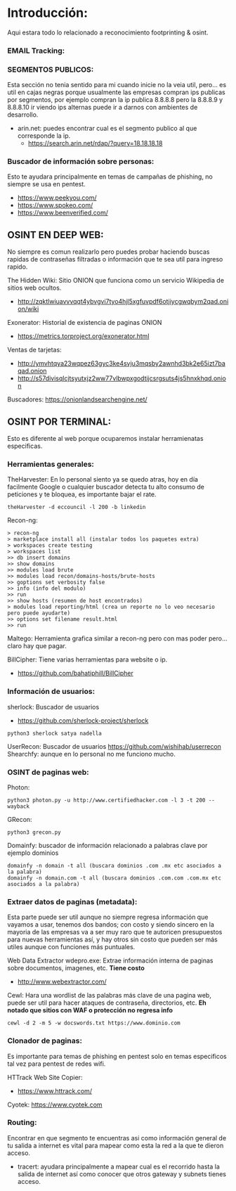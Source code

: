 # Introducción:
Aqui estara todo lo relacionado a reconocimiento footprinting & osint.

### EMAIL Tracking:

### SEGMENTOS PUBLICOS:
Esta sección no tenia sentido para mi cuando inicie no la veia util, pero... es util en cajas negras porque usualmente las empresas compran ips publicas por segmentos, por ejemplo compran la ip publica 8.8.8.8 pero la 8.8.8.9 y 8.8.8.10 ir viendo ips alternas puede ir a darnos con ambientes de desarrollo.
- arin.net: puedes encontrar cual es el segmento publico al que corresponde la ip.
  - https://search.arin.net/rdap/?query=18.18.18.18

### Buscador de información sobre personas:

Esto te ayudara principalmente en temas de campañas de phishing, no siempre se usa en pentest.

- https://www.peekyou.com/
- https://www.spokeo.com/
- https://www.beenverified.com/

## OSINT EN DEEP WEB:
No siempre es comun realizarlo pero puedes probar haciendo buscas rapidas de contraseñas filtradas o información que te sea util para ingreso rapido.

The Hidden Wiki: Sitio ONION que funciona como un servicio Wikipedia de sitios web ocultos. 
- http://zqktlwiuavvvqqt4ybvgvi7tyo4hjl5xgfuvpdf6otjiycgwqbym2qad.onion/wiki

Exonerator: Historial de existencia de paginas ONION
- https://metrics.torproject.org/exonerator.html

Ventas de tarjetas:
- http://ymvhtqya23wqpez63gyc3ke4svju3mqsby2awnhd3bk2e65izt7baqad.onion
- http://s57divisqlcjtsyutxjz2ww77vlbwpxgodtijcsrgsuts4js5hnxkhqd.onion

Buscadores:
https://onionlandsearchengine.net/


## OSINT POR TERMINAL:
Esto es diferente al web porque ocuparemos instalar herramienatas especificas.

### Herramientas generales:
TheHarvester: En lo personal siento ya se quedo atras, hoy en día facilmente Google o cualquier buscador detecta tu alto consumo de peticiones y te bloquea, es importante bajar el rate.
```
theHarvester -d eccouncil -l 200 -b linkedin
```
Recon-ng:
```
> recon-ng
> marketplace install all (instalar todos los paquetes extra)
> workspaces create testing
> workspaces list
>> db insert domains
>> show domains
>> modules load brute
>> modules load recon/domains-hosts/brute-hosts
>> goptions set verbosity false
>> info (info del modulo)
>> run
>> show hosts (resumen de host encontrados)
> modules load reporting/html (crea un reporte no lo veo necesario pero puede ayudarte)
>> options set filename result.html
>> run
```
Maltego: Herramienta grafica similar a recon-ng pero con mas poder pero... claro hay que pagar.

BillCipher: Tiene varias herramientas para website o ip.
- https://github.com/bahatiphill/BillCipher

### Información de usuarios:
sherlock: Buscador de usuarios
- https://github.com/sherlock-project/sherlock
```
python3 sherlock satya nadella 
```
UserRecon: Buscador de usuarios
https://github.com/wishihab/userrecon
Shearchfy: aunque en lo personal no me funciono mucho.

### OSINT de paginas web:
Photon:
```
python3 photon.py -u http://www.certifiedhacker.com -l 3 -t 200 --wayback
```
GRecon:
```
python3 grecon.py
```
Domainfy: buscador de información relacionado a palabras clave por ejemplo dominios
```
domainfy -n domain -t all (buscara dominios .com .mx etc asociados a la palabra)
domainfy -n domain.com -t all (buscara dominios .com.com .com.mx etc asociados a la palabra)
```

### Extraer datos de paginas (metadata):
Esta parte puede ser util aunque no siempre regresa información que vayamos a usar, tenemos dos bandos; con costo y siendo sincero en la mayoria de las empresas va a ser muy raro que te autoricen presupuestos para nuevas herramientas así, y hay otros sin costo que pueden ser más utiles aunque con funciones más puntuales.

Web Data Extractor wdepro.exe: Extrae información interna de paginas sobre documentos, imagenes, etc. **Tiene costo**
- http://www.webextractor.com/

Cewl: Hara una wordlist de las palabras más clave de una pagina web, puede ser util para hacer ataques de contraseña, directorios, etc. **Eh notado que sitios con WAF o protección no regresa info**
```
cewl -d 2 -m 5 -w docswords.txt https://www.dominio.com
```

### Clonador de paginas:
Es importante para temas de phishing en pentest solo en temas especificos tal vez para pentest de redes wifi.

HTTrack Web Site Copier:
- https://www.httrack.com/

Cyotek:
https://www.cyotek.com

### Routing:
Encontrar en que segmento te encuentras asi como información general de tu salida a internet es vital para mapear como esta la red a la que te dieron acceso.
- tracert: ayudara principalmente a mapear cual es el recorrido hasta la salida de internet así como conocer que otros gateway y subnets tienes acceso.







